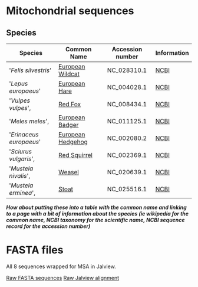 # Mitochondrial sequences 

## Species
|Species                  |Common Name       | Accession number  | Information                                             |
| ----------------------- |------------------|:-----------------:| ------------------------------------------------------- |
|'*Felis silvestris*'     |[European Wildcat](http://www.mammal.org.uk/mawsespeciesguides/scottish-wildcat)  |NC_028310.1        |[NCBI](http://www.ncbi.nlm.nih.gov/nuccore/NC_028310.1)  |
|'*Lepus europaeus*'      |[European Hare](http://www.mammal.org.uk/mawsespeciesguides/brown-hare)     |NC_004028.1        |[NCBI](http://www.ncbi.nlm.nih.gov/nuccore/NC_004028.1)  |
|'*Vulpes vulpes*',       |[Red Fox](www.mammal.org.uk/mawsespeciesguides/fox)           |NC_008434.1        |[NCBI](http://www.ncbi.nlm.nih.gov/nuccore/NC_008434.1)  |
|'*Meles meles*',         |[European Badger](http://www.mammal.org.uk/mawsespeciesguides/badger)   |NC_011125.1        |[NCBI](http://www.ncbi.nlm.nih.gov/nuccore/NC_011125.1)  |
|'*Erinaceus europaeus*'  |[European Hedgehog](http://www.mammal.org.uk/mawsespeciesguides/hedgehog) |NC_002080.2        |[NCBI](http://www.ncbi.nlm.nih.gov/nuccore/NC_002080.2)  |
|'*Sciurus vulgaris*',    |[Red Squirrel](http://www.mammal.org.uk/mawsespeciesguides/red-squirrel)      |NC_002369.1        |[NCBI](http://www.ncbi.nlm.nih.gov/nuccore/NC_002369.1)  |
|'*Mustela nivalis*',     |[Weasel](http://www.mammal.org.uk/mawsespeciesguides/weasel)            |NC_020639.1        |[NCBI](http://www.ncbi.nlm.nih.gov/nuccore/NC_020639.1)  |
|'*Mustela erminea*',     |[Stoat](http://www.mammal.org.uk/mawsespeciesguides/stoat)             |NC_025516.1        |[NCBI](http://www.ncbi.nlm.nih.gov/nuccore/NC_025516.1)  |

**_How about putting these into a table with the common name and linking to a page with a bit of information about the species (ie wikipedia for the common name, NCBI taxonomy for the scientific name, NCBI sequence record for the accession number)_**

# FASTA files

All 8 sequences wrapped for MSA in Jalview.

[Raw FASTA sequences](all_sequences.FASTA)
[Raw Jalview alignment](raw_data.FASTA)
